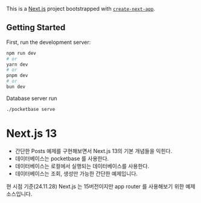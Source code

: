 This is a [Next.js](https://nextjs.org) project bootstrapped with [`create-next-app`](https://nextjs.org/docs/app/api-reference/cli/create-next-app).

## Getting Started

First, run the development server:

```bash
npm run dev
# or
yarn dev
# or
pnpm dev
# or
bun dev
```

Database server run

```bash
./pocketbase serve
```

# Next.js 13

- 간단한 Posts 예제를 구현해보면서 Next.js 13의 기본 개념들을 익힌다.
- 데이터베이스는 pocketbase 를 사용한다.
- 데이터베이스는 로컬에서 실행되는 데이터베이스를 사용한다.
- 데이터베이스는 조회, 생성만 가능한 간단한 예제입니다.

현 시점 기준(24.11.28) Next.js 는 15버전이지만 app router 를 사용해보기 위한 예제 소스입니다.
